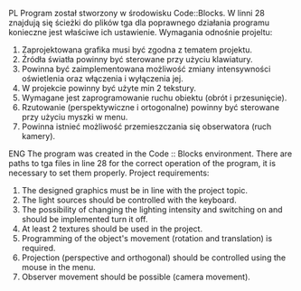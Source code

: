 PL
Program został stworzony w środowisku Code::Blocks.
W linni 28 znajdują się ścieżki do plików tga dla poprawnego działania programu konieczne jest właściwe ich ustawienie.
Wymagania odnośnie projeltu:
1. Zaprojektowana grafika musi być zgodna z tematem projektu.
2. Źródła światła powinny być sterowane przy użyciu klawiatury.
3. Powinna być zaimplementowana możliwość zmiany intensywności oświetlenia oraz włączenia i
wyłączenia jej.
4. W projekcie powinny być użyte min 2 tekstury.
5. Wymagane jest zaprogramowanie ruchu obiektu (obrót i przesunięcie).
6. Rzutowanie (perspektywiczne i ortogonalne) powinny być sterowane przy użyciu myszki w menu.
7. Powinna istnieć możliwość przemieszczania się obserwatora (ruch kamery).

ENG
The program was created in the Code :: Blocks environment.
There are paths to tga files in line 28 for the correct operation of the program, it is necessary to set them properly.
Project requirements:
1. The designed graphics must be in line with the project topic.
2. The light sources should be controlled with the keyboard.
3. The possibility of changing the lighting intensity and switching on and should be implemented
turn it off.
4. At least 2 textures should be used in the project.
5. Programming of the object's movement (rotation and translation) is required.
6. Projection (perspective and orthogonal) should be controlled using the mouse in the menu.
7. Observer movement should be possible (camera movement).
